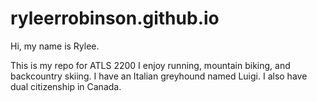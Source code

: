# ryleerrobinson.github.io


Hi, my name is Rylee.

This is my repo for ATLS 2200
I enjoy running, mountain biking, and backcountry skiing. I have an Italian greyhound named Luigi. I also have dual citizenship in Canada.